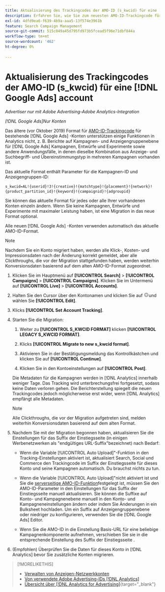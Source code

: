 ```yaml
---
title: Aktualisierung des Trackingcodes der AMO-ID (s_kwcid) für eine [!DNL Google Ads] account
description: Erfahren Sie, wie Sie zum neuesten AMO-ID-Trackingcode für eine [!DNL Google Ads] -Konto.
exl-id: 4dfd9ea6-f639-4b9a-aaa5-13f574e3961b
feature: Search Campaign Management
source-git-commit: 515c049a45d795fd973b5fcead5f96e71dbf844a
workflow-type: tm+mt
source-wordcount: '462'
ht-degree: 0%

---
```


# Aktualisierung des Trackingcodes der AMO-ID (s_kwcid) für eine [!DNL Google Ads] account

*Advertiser nur mit Adobe Advertising-Adobe Analytics-Integration*

*[!DNL Google Ads]Nur Konten*

Das ältere (vor Oktober 2019) Format für [AMO-ID-Trackingcode](/help/integrations/analytics/ids.md#amo-id-formats) für bestehende [!DNL Google Ads] -Konten unterstützen einige Funktionen in Analytics nicht, z. B. Berichte auf Kampagnen- und Anzeigengruppenebene für [!DNL Google Ads] Kampagnen, Entwürfe und Experimente sowie andere Anwendungsfälle, in denen dieselbe Kombination aus Anzeige- und Suchbegriff- und Übereinstimmungstyp in mehreren Kampagnen vorhanden ist.

Das aktuelle Format enthält Parameter für die Kampagnen-ID und Anzeigengruppen-ID:

```
s_kwcid=AL!{userid}!3!{creative}!{matchtype}!{placement}!{network}!{product_partition_id}!{keyword}!{campaignid}!{adgroupid}
```

Sie können das aktuelle Format für jedes oder alle Ihrer vorhandenen Konten einzeln ändern. Wenn Sie keine Kampagnen, Entwürfe und Experimente mit maximaler Leistung haben, ist eine Migration in das neue Format optional.

Alle neuen [!DNL Google Ads] -Konten verwenden automatisch das aktuelle AMO-ID-Format.

>[!NOTE]
>
>Nachdem Sie ein Konto migriert haben, werden alle Klick-, Kosten- und Impressionsdaten nach der Änderung korrekt gemeldet, aber alle Clickthroughs, die vor der Migration stattgefunden haben, werden weiterhin Konversionsdaten basierend auf dem alten AMO-ID-Format zugeordnet.

1. Klicken Sie im Hauptmenü auf **[!UICONTROL Search]** \> **[!UICONTROL Campaigns]** \> **[!UICONTROL Campaigns]**. Klicken Sie im Untermenü auf **[!UICONTROL Live]** \> **[!UICONTROL Accounts]**.

1. Halten Sie den Cursor über den Kontonamen und klicken Sie auf ![PfeilDropdown-Symbol](/help/search-social-commerce/assets/arrow-dropdown-menu.png)und wählen Sie **[!UICONTROL Edit]**.

1. Klicks **[!UICONTROL Set Account Tracking]**.

1. Starten Sie die Migration:

   1. Weiter zu **[!UICONTROL S_KWCID FORMAT]** klicken **[!UICONTROL LEGACY S_KWCID FORMAT]**.

   1. Klicks **[!UICONTROL Migrate to new s_kwcid format]**.

   1. Aktivieren Sie in der Bestätigungsmeldung das Kontrollkästchen und klicken Sie auf **[!UICONTROL Continue]**.

   1. Klicken Sie in den Kontoeinstellungen auf **[!UICONTROL Post]**.

   Die Metadaten für die Kampagnen werden in [!DNL Analytics] innerhalb weniger Tage. Das Tracking wird unterbrechungsfrei fortgesetzt, sodass keine Daten verloren gehen. Die Berichterstellung spiegelt die neuen Trackingcodes jedoch möglicherweise erst wider, wenn [!DNL Analytics] empfängt alle Metadaten.

   >[!NOTE]
   >
   >Alle Clickthroughs, die vor der Migration aufgetreten sind, melden weiterhin Konversionsdaten basierend auf dem alten Format.

1. Nachdem Sie mit der Migration begonnen haben, aktualisieren Sie die Einstellungen für das Suffix der Einstiegsseite (in einigen Werbenetzwerken als &quot;endgültiges URL-Suffix&quot;bezeichnet) nach Bedarf:

   * Wenn die Variable [!UICONTROL Auto Upload]&quot;-Funktion in den Tracking-Einstellungen aktiviert ist, aktualisiert Search, Social und Commerce den Trackingcode im Suffix der Einstiegsseite für dieses Konto und seine Kampagnen automatisch. Du brauchst nichts zu tun.

   * Wenn die Variable [!UICONTROL Auto Upload]&quot;nicht aktiviert ist und Sie die [serverseitige AMO-ID-Funktion](/help/integrations/analytics/ids.md#amo-id-formats)festgelegt ist, müssen Sie den AMO-ID-Parameter in den Einstellungen für das Suffix der Einstiegsseite manuell aktualisieren. Sie können die Suffixe auf Konto- und Kampagnenebene manuell in den Konto- und Kampagneneinstellungen ändern oder indem Sie Änderungen in ein Bulksheet hochladen. Um ein Suffix auf Anzeigengruppenebene oder niedriger zu konfigurieren, verwenden Sie die [!DNL Google Ads] Editor.

   * Wenn Sie die AMO-ID in die Einstellung Basis-URL für eine beliebige Kampagnenkomponente aufnehmen, verschieben Sie sie in die entsprechende Einstellung des Suffix der Einstiegsseite .

1. (Empfohlen) Überprüfen Sie die Daten für dieses Konto in [!DNL Analytics] bevor Sie zusätzliche Konten migrieren.

>[!MORELIKETHIS]
>
>* [Verwalten von Anzeigen-Netzwerkkonten](ad-network-account-manage.md)
>* [Von verwendete Adobe Advertising-IDs [!DNL Analytics]](/help/integrations/analytics/ids.md)
>* [Übersicht über [!DNL Analytics for Advertising]](https://experienceleague.adobe.com/docs/advertising/integrations/home.html){target="_blank"}
